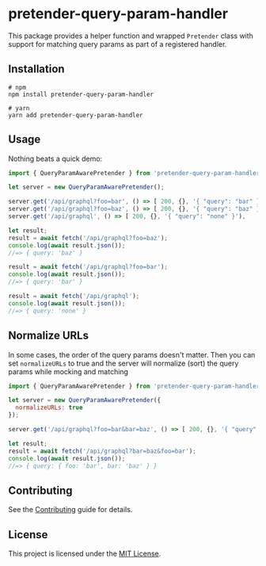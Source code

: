 pretender-query-param-handler
==============================================================================

This package provides a helper function and wrapped `Pretender` class with support
for matching query params as part of a registered handler.


Installation
------------------------------------------------------------------------------

```
# npm
npm install pretender-query-param-handler

# yarn
yarn add pretender-query-param-handler
```


Usage
------------------------------------------------------------------------------

Nothing beats a quick demo:

```js
import { QueryParamAwarePretender } from 'pretender-query-param-handler';

let server = new QueryParamAwarePretender();

server.get('/api/graphql?foo=bar', () => [ 200, {}, '{ "query": "bar" }'),
server.get('/api/graphql?foo=baz', () => [ 200, {}, '{ "query": "baz" }'),
server.get('/api/graphql', () => [ 200, {}, '{ "query": "none" }'),

let result;
result = await fetch('/api/graphql?foo=baz');
console.log(await result.json());
//=> { query: 'baz' }

result = await fetch('/api/graphql?foo=bar');
console.log(await result.json());
//=> { query: 'bar' }

result = await fetch('/api/graphql');
console.log(await result.json());
//=> { query: 'none' }
```


Normalize URLs
------------------------------------------------------------------------------

In some cases, the order of the query params doesn't matter. Then you can set
`normalizeURLs` to true and the server will normalize (sort) the query params while mocking and matching

```js
import { QueryParamAwarePretender } from 'pretender-query-param-handler';

let server = new QueryParamAwarePretender({
  normalizeURLs: true
});

server.get('/api/graphql?foo=bar&bar=baz', () => [ 200, {}, '{ "query": { "foo": "bar", "bar": "baz" } }'),

let result;
result = await fetch('/api/graphql?bar=baz&foo=bar');
console.log(await result.json());
//=> { query: { foo: 'bar', bar: 'baz' } }

```


Contributing
------------------------------------------------------------------------------

See the [Contributing](CONTRIBUTING.md) guide for details.


License
------------------------------------------------------------------------------

This project is licensed under the [MIT License](LICENSE.md).
